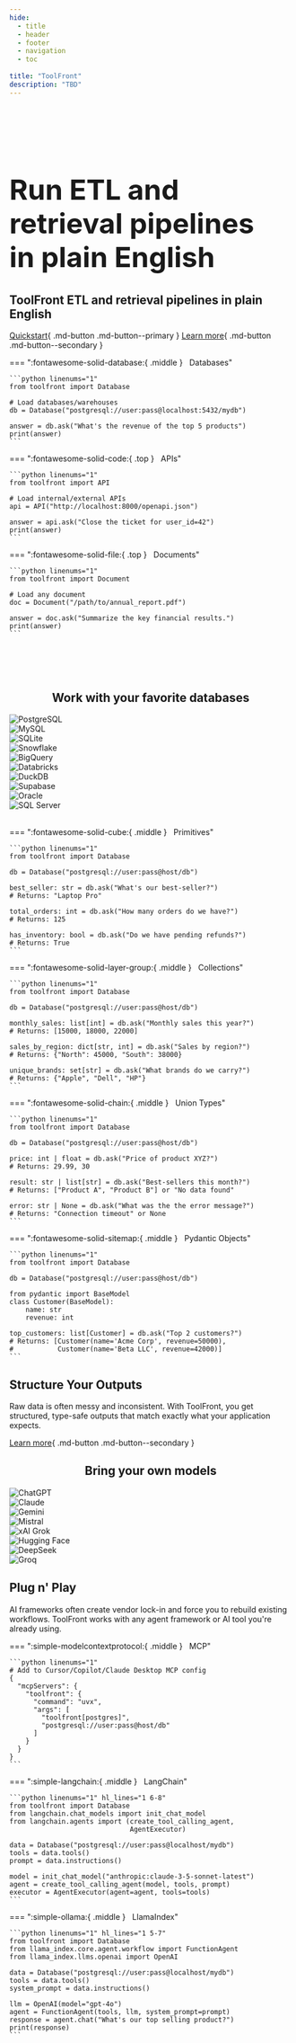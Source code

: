```yaml
---
hide:
  - title
  - header
  - footer
  - navigation
  - toc
  
title: "ToolFront"
description: "TBD" 
---
```


<div class="grid header" style="padding-top: 10%; padding-bottom: 10%;" markdown>

<div style="padding-right: 5%;" markdown>


<h1 style="font-size: 50px">
  <b>Run ETL and retrieval pipelines in plain English</b>
</h1>

<h2> ToolFront ETL and retrieval pipelines in plain English </h2>


[Quickstart](getting_started/quickstart.md){ .md-button .md-button--primary }
[Learn more](documentation/index.md){ .md-button .md-button--secondary }

</div>

<div class="tabbed-set" markdown="1">

=== ":fontawesome-solid-database:{ .middle } &nbsp; Databases"

    ```python linenums="1"
    from toolfront import Database

    # Load databases/warehouses
    db = Database("postgresql://user:pass@localhost:5432/mydb")

    answer = db.ask("What's the revenue of the top 5 products")
    print(answer)
    ```

=== ":fontawesome-solid-code:{ .top } &nbsp; APIs"

    ```python linenums="1"
    from toolfront import API

    # Load internal/external APIs
    api = API("http://localhost:8000/openapi.json")

    answer = api.ask("Close the ticket for user_id=42")
    print(answer)
    ```

=== ":fontawesome-solid-file:{ .top } &nbsp; Documents"

    ```python linenums="1"
    from toolfront import Document

    # Load any document
    doc = Document("/path/to/annual_report.pdf")

    answer = doc.ask("Summarize the key financial results.")
    print(answer)
    ```

</div>

</div>

<h2 align="center"><b>Work with your favorite databases</b></h2>

<div class="db-marquee">
  <div class="db-marquee-track">
    <div class="db-marquee-item" data-db="postgresql">
      <img src="assets/icons/databases/postgres.svg" alt="PostgreSQL" class="db-marquee-icon">
    </div>
    <div class="db-marquee-item" data-db="mysql">
      <img src="assets/icons/databases/mysql.svg" alt="MySQL" class="db-marquee-icon">
    </div>
    <div class="db-marquee-item" data-db="sqlite">
      <img src="assets/icons/databases/sqlite.svg" alt="SQLite" class="db-marquee-icon">
    </div>
    <div class="db-marquee-item" data-db="snowflake">
      <img src="assets/icons/databases/snowflake.svg" alt="Snowflake" class="db-marquee-icon">
    </div>
    <div class="db-marquee-item" data-db="bigquery">
      <img src="assets/icons/databases/bigquery.svg" alt="BigQuery" class="db-marquee-icon">
    </div>
    <div class="db-marquee-item" data-db="databricks">
      <img src="assets/icons/databases/databricks.svg" alt="Databricks" class="db-marquee-icon">
    </div>
    <div class="db-marquee-item" data-db="duckdb">
      <img src="assets/icons/databases/duckdb.svg" alt="DuckDB" class="db-marquee-icon">
    </div>
    <div class="db-marquee-item" data-db="postgresql">
      <img src="assets/icons/databases/supabase.svg" alt="Supabase" class="db-marquee-icon">
    </div>
    <div class="db-marquee-item" data-db="oracle">
      <img src="assets/icons/databases/oracle.svg" alt="Oracle" class="db-marquee-icon">
    </div>
    <div class="db-marquee-item" data-db="sqlserver">
      <img src="assets/icons/databases/mssql.svg" alt="SQL Server" class="db-marquee-icon">
    </div>
  </div>
</div>

<br>

<div class="main-container-right" markdown>

<div class="tabbed-set" markdown="1">

=== ":fontawesome-solid-cube:{ .middle } &nbsp; Primitives"

    ```python linenums="1"
    from toolfront import Database

    db = Database("postgresql://user:pass@host/db")

    best_seller: str = db.ask("What's our best-seller?")
    # Returns: "Laptop Pro"

    total_orders: int = db.ask("How many orders do we have?")
    # Returns: 125

    has_inventory: bool = db.ask("Do we have pending refunds?")
    # Returns: True
    ```


=== ":fontawesome-solid-layer-group:{ .middle } &nbsp; Collections"

    ```python linenums="1"
    from toolfront import Database

    db = Database("postgresql://user:pass@host/db")

    monthly_sales: list[int] = db.ask("Monthly sales this year?")
    # Returns: [15000, 18000, 22000]

    sales_by_region: dict[str, int] = db.ask("Sales by region?")
    # Returns: {"North": 45000, "South": 38000}

    unique_brands: set[str] = db.ask("What brands do we carry?")
    # Returns: {"Apple", "Dell", "HP"}
    ```

=== ":fontawesome-solid-chain:{ .middle } &nbsp; Union Types"

    ```python linenums="1"
    from toolfront import Database

    db = Database("postgresql://user:pass@host/db")

    price: int | float = db.ask("Price of product XYZ?")
    # Returns: 29.99, 30

    result: str | list[str] = db.ask("Best-sellers this month?")
    # Returns: ["Product A", "Product B"] or "No data found"

    error: str | None = db.ask("What was the the error message?")
    # Returns: "Connection timeout" or None
    ```


=== ":fontawesome-solid-sitemap:{ .middle } &nbsp; Pydantic Objects"

    ```python linenums="1"
    from toolfront import Database

    db = Database("postgresql://user:pass@host/db")

    from pydantic import BaseModel
    class Customer(BaseModel):
        name: str
        revenue: int

    top_customers: list[Customer] = db.ask("Top 2 customers?")
    # Returns: [Customer(name='Acme Corp', revenue=50000), 
    #           Customer(name='Beta LLC', revenue=42000)]
    ```

</div>

<div class="grid-item-text" markdown>

## **Structure Your Outputs**

Raw data is often messy and inconsistent. With ToolFront, you get structured, type-safe outputs that match exactly what your application expects.

[Learn more](/docs/concepts/structured_outputs){ .md-button .md-button--secondary }


</div>

</div>

<h2 align="center"><b>Bring your own models</b></h2>

<div class="models-marquee">
  <div class="models-marquee-track">
    <div class="models-marquee-item" data-model="openai">
      <img src="assets/icons/models/chatgpt.svg" alt="ChatGPT" class="models-marquee-icon">
    </div>
    <div class="models-marquee-item" data-model="anthropic">
      <img src="assets/icons/models/claude.svg" alt="Claude" class="models-marquee-icon">
    </div>
    <div class="models-marquee-item" data-model="google">
      <img src="assets/icons/models/gemini.svg" alt="Gemini" class="models-marquee-icon">
    </div>
    <div class="models-marquee-item" data-model="mistral">
      <img src="assets/icons/models/mistral.svg" alt="Mistral" class="models-marquee-icon">
    </div>
    <div class="models-marquee-item" data-model="xai">
      <img src="assets/icons/models/xai.svg" alt="xAI Grok" class="models-marquee-icon">
    </div>
    <div class="models-marquee-item" data-model="huggingface">
      <img src="assets/icons/models/huggingface.svg" alt="Hugging Face" class="models-marquee-icon">
    </div>    
    <div class="models-marquee-item" data-model="deepseek">
      <img src="assets/icons/models/deepseek.svg" alt="DeepSeek" class="models-marquee-icon">
    </div>
    <div class="models-marquee-item" data-model="groq">
      <img src="assets/icons/models/groq.svg" alt="Groq" class="models-marquee-icon">
    </div>    
  </div>
</div>


<div class="main-container-left" markdown>

<div class="grid-item-text" markdown>

## **Plug n' Play**

AI frameworks often create vendor lock-in and force you to rebuild existing workflows. ToolFront works with any agent framework or AI tool you're already using.

</div>

<div class="tabbed-set" markdown="1">

=== ":simple-modelcontextprotocol:{ .middle } &nbsp; MCP"

    ```python linenums="1"
    # Add to Cursor/Copilot/Claude Desktop MCP config
    {
      "mcpServers": {
        "toolfront": {
          "command": "uvx",
          "args": [
            "toolfront[postgres]", 
            "postgresql://user:pass@host/db"
          ]
        }
      }
    }
    ```

=== ":simple-langchain:{ .middle } &nbsp; LangChain"

    ```python linenums="1" hl_lines="1 6-8"
    from toolfront import Database
    from langchain.chat_models import init_chat_model
    from langchain.agents import (create_tool_calling_agent,
                                  AgentExecutor)

    data = Database("postgresql://user:pass@localhost/mydb")
    tools = data.tools()
    prompt = data.instructions()

    model = init_chat_model("anthropic:claude-3-5-sonnet-latest")
    agent = create_tool_calling_agent(model, tools, prompt)
    executor = AgentExecutor(agent=agent, tools=tools)
    ```

=== ":simple-ollama:{ .middle } &nbsp; LlamaIndex"

    ```python linenums="1" hl_lines="1 5-7"
    from toolfront import Database
    from llama_index.core.agent.workflow import FunctionAgent
    from llama_index.llms.openai import OpenAI

    data = Database("postgresql://user:pass@localhost/mydb")
    tools = data.tools()
    system_prompt = data.instructions()

    llm = OpenAI(model="gpt-4o")  
    agent = FunctionAgent(tools, llm, system_prompt=prompt)
    response = agent.chat("What's our top selling product?")
    print(response)
    ```

</div>

</div>

</div>

